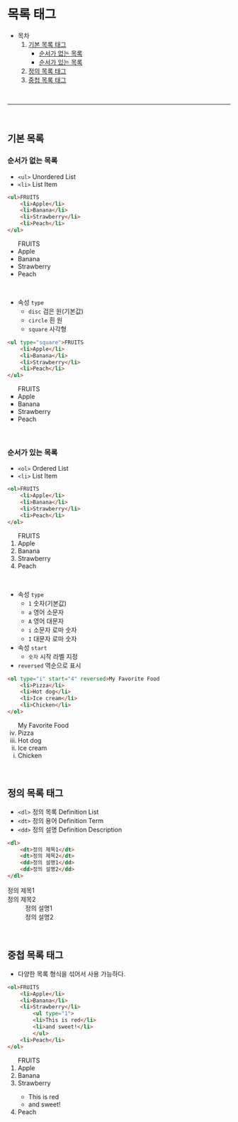 # 목록 태그

- 목차
    1. [기본 목록 태그](#기본-목록)
        + [순서가 없는 목록](#순서가-없는-목록)
        + [순서가 있는 목록](#순서가-있는-목록)
    2. [정의 목록 태그](#정의-목록-태그)
    3. [중첩 목록 태그](#중첩-목록-태그)

<br>

---

<br>

## 기본 목록
### 순서가 없는 목록

* `<ul>` Unordered List
* `<li>` List Item

```html
<ul>FRUITS
    <li>Apple</li>
    <li>Banana</li>
    <li>Strawberry</li>
    <li>Peach</li>
</ul>
```

<ul>FRUITS
    <li>Apple</li>
    <li>Banana</li>
    <li>Strawberry</li>
    <li>Peach</li>
</ul>
<br>

* 속성 `type`
    + `disc` 검은 원(기본값)
    + `circle` 흰 원
    + `square` 사각형

```html
<ul type="square">FRUITS
    <li>Apple</li>
    <li>Banana</li>
    <li>Strawberry</li>
    <li>Peach</li>
</ul>
```
<ul type="square">FRUITS
    <li>Apple</li>
    <li>Banana</li>
    <li>Strawberry</li>
    <li>Peach</li>
</ul>
<br>
    
### 순서가 있는 목록

* `<ol>` Ordered List
* `<li>` List Item

```html
<ol>FRUITS
    <li>Apple</li>
    <li>Banana</li>
    <li>Strawberry</li>
    <li>Peach</li>
</ol>
```
<ol>FRUITS
    <li>Apple</li>
    <li>Banana</li>
    <li>Strawberry</li>
    <li>Peach</li>
</ol>
<br>

* 속성 `type`
    + `1` 숫자(기본값)
    + `a` 영어 소문자
    + `A` 영어 대문자
    + `i` 소문자 로마 숫자
    + `I` 대문자 로마 숫자
* 속성 `start`
    + `숫자` 시작 라벨 지정
* `reversed` 역순으로 표시

```html
<ol type="i" start="4" reversed>My Favorite Food
    <li>Pizza</li>
    <li>Hot dog</li>
    <li>Ice cream</li>
    <li>Chicken</li>
</ol>
```
<ol type="i" start="4" reversed>My Favorite Food
    <li>Pizza</li>
    <li>Hot dog</li>
    <li>Ice cream</li>
    <li>Chicken</li>
</ol>
<br>

## 정의 목록 태그
* `<dl>` 정의 목록 Definition List
* `<dt>` 정의 용어 Definition Term
* `<dd>` 정의 설명 Definition Description

```html
<dl>
    <dt>정의 제목1</dt>
    <dt>정의 제목2</dt>
    <dd>정의 설명1</dd>
    <dd>정의 설명2</dd>
</dl>
```
<dl>
    <dt>정의 제목1</dt>
    <dt>정의 제목2</dt>
    <dd>정의 설명1</dd>
    <dd>정의 설명2</dd>
</dl>
<br>

## 중첩 목록 태그

- 다양한 목록 형식을 섞어서 사용 가능하다.

```html
<ol>FRUITS
    <li>Apple</li>
    <li>Banana</li>
    <li>Strawberry</li>
        <ul type="1">
        <li>This is red</li>
        <li>and sweet!</li>
        </ul>
    <li>Peach</li>
</ol>
```
<ol>FRUITS
    <li>Apple</li>
    <li>Banana</li>
    <li>Strawberry</li>
        <ul type="1">
        <li>This is red</li>
        <li>and sweet!</li>
        </ul>
    <li>Peach</li>
</ol>
<br>
